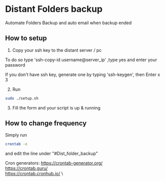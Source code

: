 # Distant Folders backup
Automate Folders Backup and auto email when backup ended


## How to setup

1. Copy your ssh key to the distant server / pc

To do so type 'ssh-copy-id username@server_ip' ,type yes and enter your password

If you don't have ssh key, generate one by typing 'ssh-keygen', then Enter x 3

2. Run

```bash
sudo ./setup.sh
```

3. Fill the form and your script is up & running

## How to change frequency

Simply run
```bash
crontab -e
```
and edit the line under "#Dist_folder_backup"

Cron generators:
https://crontab-generator.org/ \
https://crontab.guru/ \
https://crontab.cronhub.io/ \
